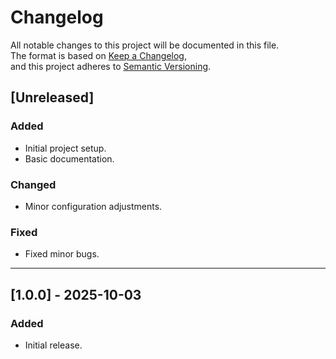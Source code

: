 # Changelog

All notable changes to this project will be documented in this file.  
The format is based on [Keep a Changelog](https://keepachangelog.com/en/1.0.0/),  
and this project adheres to [Semantic Versioning](https://semver.org/).

## [Unreleased]

### Added

- Initial project setup.
- Basic documentation.

### Changed

- Minor configuration adjustments.

### Fixed

- Fixed minor bugs.

---

## [1.0.0] - 2025-10-03

### Added

- Initial release.
